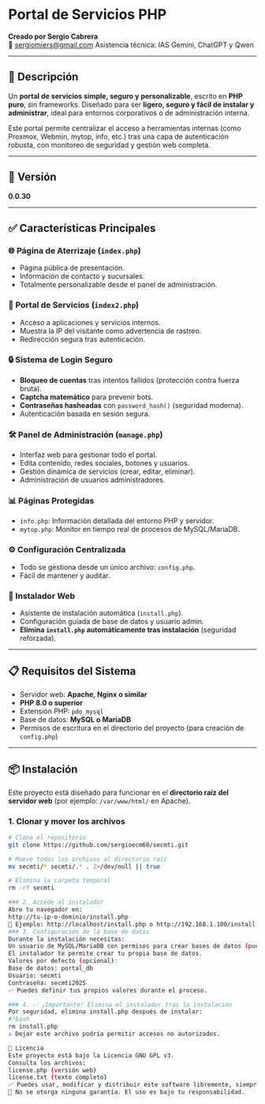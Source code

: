 # Portal de Servicios PHP  
**Creado por Sergio Cabrera**  
📧 sergiomiers@gmail.com 
Asistencia técnica: IAS Gemini, ChatGPT y Qwen

---

## 📄 Descripción

Un **portal de servicios simple, seguro y personalizable**, escrito en **PHP puro**, sin frameworks. Diseñado para ser **ligero, seguro y fácil de instalar y administrar**, ideal para entornos corporativos o de administración interna.

Este portal permite centralizar el acceso a herramientas internas (como Proxmox, Webmin, mytop, info, etc.) tras una capa de autenticación robusta, con monitoreo de seguridad y gestión web completa.

---

## 🚀 Versión
**0.0.30**

---

## ✅ Características Principales

### 🌐 Página de Aterrizaje (`index.php`)
- Página pública de presentación.
- Información de contacto y sucursales.
- Totalmente personalizable desde el panel de administración.

### 🔐 Portal de Servicios (`index2.php`)
- Acceso a aplicaciones y servicios internos.
- Muestra la IP del visitante como advertencia de rastreo.
- Redirección segura tras autenticación.

### 🔒 Sistema de Login Seguro
- **Bloqueo de cuentas** tras intentos fallidos (protección contra fuerza bruta).
- **Captcha matemático** para prevenir bots.
- **Contraseñas hasheadas** con `password_hash()` (seguridad moderna).
- Autenticación basada en sesión segura.

### 🛠️ Panel de Administración (`manage.php`)
- Interfaz web para gestionar todo el portal.
- Edita contenido, redes sociales, botones y usuarios.
- Gestión dinámica de servicios (crear, editar, eliminar).
- Administración de usuarios administradores.

### 📊 Páginas Protegidas
- `info.php`: Información detallada del entorno PHP y servidor.
- `mytop.php`: Monitor en tiempo real de procesos de MySQL/MariaDB.

### ⚙️ Configuración Centralizada
- Todo se gestiona desde un único archivo: `config.php`.
- Fácil de mantener y auditar.

### 🧩 Instalador Web
- Asistente de instalación automática (`install.php`).
- Configuración guiada de base de datos y usuario admin.
- **Elimina `install.php` automáticamente tras instalación** (seguridad reforzada).

---

## 📋 Requisitos del Sistema

- Servidor web: **Apache, Nginx o similar**
- **PHP 8.0 o superior**
- Extensión PHP: `pdo_mysql`
- Base de datos: **MySQL o MariaDB**
- Permisos de escritura en el directorio del proyecto (para creación de `config.php`)

---

## 📦 Instalación

Este proyecto está diseñado para funcionar en el **directorio raíz del servidor web** (por ejemplo: `/var/www/html/` en Apache).

### 1. Clonar y mover los archivos

```bash
# Clona el repositorio
git clone https://github.com/sergioecm60/secmti.git

# Mueve todos los archivos al directorio raíz
mv secmti/* secmti/.* . 2>/dev/null || true

# Elimina la carpeta temporal
rm -rf secmti

### 2. Accede al instalador
Abre tu navegador en:
http://tu-ip-o-dominio/install.php
🔐 Ejemplo: http://localhost/install.php o http://192.168.1.100/install.php
### 3. Configuración de la base de datos
Durante la instalación necesitas:
Un usuario de MySQL/MariaDB con permisos para crear bases de datos (puede ser root temporalmente).
El instalador te permite crear tu propia base de datos.
Valores por defecto (opcional):
Base de datos: portal_db
Usuario: secmti
Contraseña: secmti2025
✅ Puedes definir tus propios valores durante el proceso. 

### 4. ✅ ¡Importante! Elimina el instalador tras la instalación
Por seguridad, elimina install.php después de instalar:
#!bash
rm install.php
⚠️ Dejar este archivo podría permitir accesos no autorizados. 

📄 Licencia
Este proyecto está bajo la Licencia GNU GPL v3.
Consulta los archivos:
license.php (versión web)
license.txt (texto completo)
✅ Puedes usar, modificar y distribuir este software libremente, siempre que mantengas la misma licencia y el crédito al autor.
🚫 No se otorga ninguna garantía. El uso es bajo tu responsabilidad.
